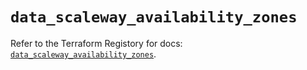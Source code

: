 # `data_scaleway_availability_zones`

Refer to the Terraform Registory for docs: [`data_scaleway_availability_zones`](https://registry.terraform.io/providers/scaleway/scaleway/2.22.0/docs/data-sources/availability_zones).
